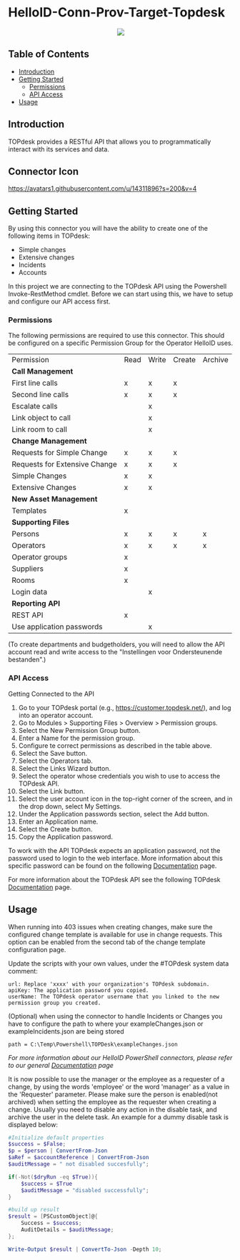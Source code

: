 # HelloID-Conn-Prov-Target-Topdesk
<p align="center">
  <img src="https://user-images.githubusercontent.com/68013812/91290003-59bd2c00-e793-11ea-853f-bf974eac7005.png">
</p>

<!-- TABLE OF CONTENTS -->
## Table of Contents
* [Introduction](#introduction)
* [Getting Started](#getting-started)
  * [Permissions](#permissions)
  * [API Access](#API-access)
* [Usage](#usage)

## Introduction
TOPdesk provides a RESTful API that allows you to programmatically interact with its services and data.

## Connector Icon
https://avatars1.githubusercontent.com/u/14311896?s=200&v=4

<!-- GETTING STARTED -->
## Getting Started

By using this connector you will have the ability to create one of the following items in TOPdesk:

* Simple changes
* Extensive changes
* Incidents
* Accounts

In this project we are connecting to the TOPdesk API using the Powershell Invoke-RestMethod cmdlet. Before we can start using this, we have to setup and configure our API access first.

### Permissions

The following permissions are required to use this connector. This should be configured on a specific Permission Group for the Operator HelloID uses.
<table>
<tr><td>Permission</td><td>Read</td><td>Write</td><td>Create</td><td>Archive</td></tr>

<tr><td><b>Call Management</b></td><td>&nbsp;</td><td>&nbsp;</td><td>&nbsp;</td><td>&nbsp;</td></tr>
<tr><td>First line calls</td><td>x</td><td>x</td><td>x</td><td>&nbsp;</td></tr>
<tr><td>Second line calls</td><td>x</td><td>x</td><td>x</td><td>&nbsp;</td></tr>
<tr><td>Escalate calls</td><td>&nbsp;</td><td>x</td><td>&nbsp;</td><td>&nbsp;</td></tr>
<tr><td>Link object to call</td><td>&nbsp;</td><td>x</td><td>&nbsp;</td><td>&nbsp;</td></tr>
<tr><td>Link room to call</td><td>&nbsp;</td><td>x</td><td>&nbsp;</td><td>&nbsp;</td></tr>

<tr><td><b>Change Management</b></td><td>&nbsp;</td><td>&nbsp;</td><td>&nbsp;</td><td>&nbsp;</td></tr>
<tr><td>Requests for Simple Change</td><td>x</td><td>x</td><td>x</td><td>&nbsp;</td></tr>
<tr><td>Requests for Extensive Change</td><td>x</td><td>x</td><td>x</td><td>&nbsp;</td></tr>
<tr><td>Simple Changes</td><td>x</td><td>x</td><td>&nbsp;</td><td>&nbsp;</td></tr>
<tr><td>Extensive Changes</td><td>x</td><td>x</td><td>&nbsp;</td><td>&nbsp;</td></tr>

<tr><td><b>New Asset Management</b></td><td>&nbsp;</td><td>&nbsp;</td><td>&nbsp;</td><td>&nbsp;</td></tr>
<tr><td>Templates</td><td>x</td><td>&nbsp;</td><td>&nbsp;</td><td>&nbsp;</td></tr>

<tr><td><b>Supporting Files</b></td><td>&nbsp;</td><td>&nbsp;</td><td>&nbsp;</td><td>&nbsp;</td></tr>
<tr><td>Persons</td><td>x</td><td>x</td><td>x</td><td>x</td></tr>
<tr><td>Operators</td><td>x</td><td>x</td><td>x</td><td>x</td></tr>
<tr><td>Operator groups</td><td>x</td><td>&nbsp;</td><td>&nbsp;</td><td>&nbsp;</td></tr>
<tr><td>Suppliers</td><td>x</td><td>&nbsp;</td><td>&nbsp;</td><td>&nbsp;</td></tr>
<tr><td>Rooms</td><td>x</td><td>&nbsp;</td><td>&nbsp;</td><td>&nbsp;</td></tr>
<tr><td>Login data</td><td>&nbsp;</td><td>x</td><td>&nbsp;</td><td>&nbsp;</td></tr>

<tr><td><b>Reporting API</b></td><td>&nbsp;</td><td>&nbsp;</td><td>&nbsp;</td><td>&nbsp;</td></tr>
<tr><td>REST API</td><td>x</td><td>&nbsp;</td><td>&nbsp;</td><td>&nbsp;</td></tr>
<tr><td>Use application passwords</td><td>&nbsp;</td><td>x</td><td>&nbsp;</td><td>&nbsp;</td></tr>

</table>

(To create departments and budgetholders, you will need to allow the API account read and write access to the "Instellingen voor Ondersteunende bestanden".)

### API Access

Getting Connected to the API

 1. Go to your TOPdesk portal (e.g., https://customer.topdesk.net/), and log into an operator account.
 2. Go to Modules > Supporting Files > Overview > Permission groups.
 3. Select the New Permission Group button.
 4. Enter a Name for the permission group.
 5. Configure te correct permissions as described in the table above.
 6. Select the Save button.
 7. Select the Operators tab.
 8. Select the Links Wizard button.
 9. Select the operator whose credentials you wish to use to access the TOPdesk API.
10. Select the Link button.
11. Select the user account icon in the top-right corner of the screen, and in the drop down, select My Settings.
12. Under the Application passwords section, select the Add button.
13. Enter an Application name.
14. Select the Create button.
15. Copy the Application password.

To work with the API TOPdesk expects an application password, not the password used to login to the web interface. More information about this specific password can be found on the following [Documentation](https://developers.topdesk.com/tutorial.html#show-collapse-usage-createAppPassword) page.

For more information about the TOPdesk  API see the following TOPdesk [Documentation](https://developers.topdesk.com/tutorial.html#show-collapse-config-topdesk) page.

<!-- USAGE EXAMPLES -->
## Usage
 
When running into 403 issues when creating changes, make sure the configured change template is available for use in change requests. This option can be enabled from the second tab of the change template configuration page.

Update the scripts with your own values, under the #TOPdesk system data comment:

    url: Replace 'xxxx' with your organization's TOPdesk subdomain.
    apiKey: The application password you copied.
    userName: The TOPdesk operator username that you linked to the new permission group you created.

(Optional) 
when using the connector to handle Incidents or Changes you have to configure the path to where your exampleChanges.json or exampleIncidents.json are being stored 
    
    path = C:\Temp\Powershell\TOPDesk\exampleChanges.json

_For more information about our HelloID PowerShell connectors, please refer to our general [Documentation](https://docs.helloid.com/hc/en-us/articles/360012558020-How-to-configure-a-custom-PowerShell-target-connector) page_

It is now possible to use the manager or the employee as a requester of a change, by using the words 'employee' or the word 'manager' as a value in the 'Requester' parameter.
Please make sure the person is enabled(not archived) when setting the employee as the requester when creating a change. Usually you need to disable any action in the disable task, and archive the user in the delete task. An example for a dummy disable task is displayed below:
```powershell
#Initialize default properties
$success = $False;
$p = $person | ConvertFrom-Json
$aRef = $accountReference | ConvertFrom-Json
$auditMessage = " not disabled succesfully";

if(-Not($dryRun -eq $True)){  
    $success = $True
    $auditMessage = "disabled successfully";
}

#build up result
$result = [PSCustomObject]@{ 
	Success = $success;
	AuditDetails = $auditMessage;
};

Write-Output $result | ConvertTo-Json -Depth 10;
```
